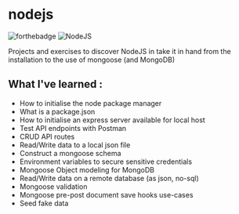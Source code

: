 # nodejs

![forthebadge](https://forthebadge.com/images/badges/uses-js.svg)
![NodeJS](https://img.shields.io/badge/node.js-6DA55F?style=for-the-badge&logo=node.js&logoColor=white)

Projects and exercises to discover NodeJS in take it in hand from the installation to the use of mongoose (and MongoDB)

## What I've learned : 

* How to initialise the node package manager
* What is a package.json
* How to initialise an express server available for local host
* Test API endpoints with Postman
* CRUD API routes
* Read/Write data to a local json file
* Construct a mongoose schema
* Environment variables to secure sensitive credentials
* Mongoose Object modeling for MongoDB
* Read/Write data on a remote database (as json, no-sql)
* Mongoose validation
* Mongoose pre-post document save hooks use-cases
* Seed fake data
